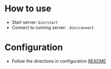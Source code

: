 How to use
==========

* Start server: `bin/start`
* Connect to running server: `.bin/connect`

Configuration
=============
* Follow the directions in configuration [README](config/readme.md)
